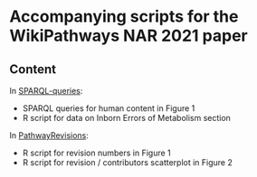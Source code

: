 # Accompanying scripts for the WikiPathways NAR 2021 paper

## Content

In [SPARQL-queries](https://github.com/wikipathways/Scripts_NAR2021/tree/master/SPARQL-queries):
* SPARQL queries for human content in Figure 1
* R script for data on Inborn Errors of Metabolism section

In [PathwayRevisions](https://github.com/wikipathways/Scripts_NAR2021/tree/master/PathwayRevisions):
* R script for revision numbers in Figure 1
* R script for revision / contributors scatterplot in Figure 2
